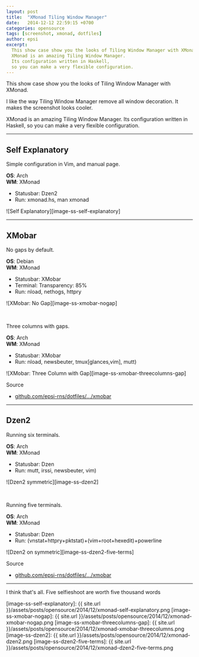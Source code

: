 ```yaml
---
layout: post
title:  "XMonad Tiling Window Manager"
date:   2014-12-12 22:59:15 +0700
categories: opensource
tags: [screenshot, xmonad, dotfiles]
author: epsi
excerpt: 
  This show case show you the looks of Tiling Window Manager with XMonad.
  XMonad is an amazing Tiling Window Manager. 
  Its configuration written in Haskell,
  so you can make a very flexible configuration.
---
```


This show case show you the looks of Tiling Window Manager with XMonad.

I like the way Tiling Window Manager remove all window decoration.
It makes the screenshot looks cooler.

XMonad is an amazing Tiling Window Manager. 
Its configuration written in Haskell,
so you can make a very flexible configuration.

-- -- --

## Self Explanatory

Simple configuration in Vim,
and manual page.

**OS**: Arch<br>
**WM**: XMonad<br>
+ Statusbar: Dzen2<br>
+ Run: xmonad.hs, man xmonad<br>

![Self Explanatory][image-ss-self-explanatory]

-- -- --

## XMobar

No gaps by default.

**OS**: Debian<br>
**WM**: XMonad<br>
+ Statusbar: XMobar<br>
+ Terminal: Transparency: 85%<br>
+ Run: nload, nethogs, httpry<br>

![XMobar: No Gap][image-ss-xmobar-nogap]

<br/>

Three columns with gaps.

**OS**: Arch<br>
**WM**: XMonad<br>
+ Statusbar: XMobar<br>
+ Run: nload, newsbeuter, tmux[glances,vim], mutt)<br>

![XMobar: Three Column with Gap][image-ss-xmobar-threecolumns-gap]


Source

* [github.com/epsi-rns/dotfiles/.../xmobar][dotfiles-xmobar]

-- -- --

## Dzen2

Running six terminals.

**OS**: Arch<br>
**WM**: XMonad<br>
+ Statusbar: Dzen<br>
+ Run: mutt, irssi, newsbeuter, vim)<br>

![Dzen2 symmetric][image-ss-dzen2]

<br/>

Running five terminals.

**OS**: Arch<br>
**WM**: XMonad<br>
+ Statusbar: Dzen<br>
+ Run: (vnstat+httpry+pktstat)+(vim+root+hexedit)+powerline<br>

![Dzen2 on symmetric][image-ss-dzen2-five-terms]


Source

* [github.com/epsi-rns/dotfiles/.../xmobar][dotfiles-dzen]

-- -- --

I think that's all.
Five selfieshoot are worth five thousand words



[dotfiles-xmobar]: https://github.com/epsi-rns/dotfiles/tree/master/xmonad/xmonad-xmobar/
[dotfiles-dzen]: https://github.com/epsi-rns/dotfiles/tree/master/xmonad/xmonad-dzen/


[image-ss-self-explanatory]: {{ site.url }}/assets/posts/opensource/2014/12/xmonad-self-explanatory.png
[image-ss-xmobar-nogap]: {{ site.url }}/assets/posts/opensource/2014/12/xmonad-xmobar-nogap.png
[image-ss-xmobar-threecolumns-gap]: {{ site.url }}/assets/posts/opensource/2014/12/xmonad-xmobar-threecolumns.png
[image-ss-dzen2]: {{ site.url }}/assets/posts/opensource/2014/12/xmonad-dzen2.png
[image-ss-dzen2-five-terms]: {{ site.url }}/assets/posts/opensource/2014/12/xmonad-dzen2-five-terms.png

